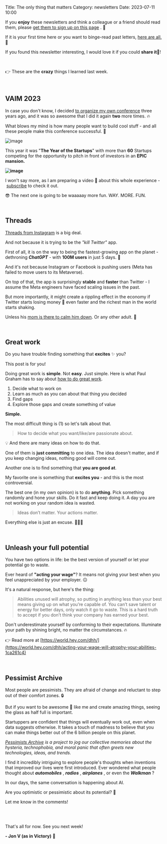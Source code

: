 Title: The only thing that matters
Category: newsletters
Date: 2023-07-11 10:00

If you **enjoy** these newsletters and think a colleague or a friend should read them, please  [get them to sign up on this page](https://jon.io/) . 📝

If it is your first time here or you want to binge-read past letters, [here are all.](https://jon.io/category/newsletters) 📰
  
If you found this newsletter interesting, I would love it if you could **share it**🔗!

<br>

👉 These are the **crazy** things I learned last week.

<br>

## VAIM 2023

In case you don't know, I decided [to organize my own conference](https://jon.io/i-organized-my-own-conference-like-gary-vee-in-30-days) three years ago, and it was so awesome that I did it again **two** more times. 🔥

What blows my mind is how many people want to build cool stuff - and all these people make this conference successful. 🙌

![image](https://sendfoxprod.b-cdn.net/media/8hdkTRc5jKmi8IVIPlpURMQMo4azVc0e8Ws1nu9I16325)  

This year it was "**The Year of the Startups**" with more than **60** Startups competing for the opportunity to pitch in front of investors in an **EPIC mansion.**

**![image](https://sendfoxprod.b-cdn.net/media/k7Opr7hnzM9XATh8HoLuJM5vpTVavTYNZcfvquIe16325)**

I won't say more, as I am preparing a video 🎥 about this whole experience - [subscribe](https://jon.io/youtube) to check it out.  

😎 The next one is going to be waaaaay more fun. WAY. MORE. FUN.

<br>

## Threads

[Threads from Instagram](https://about.instagram.com/blog/announcements/threads-instagram-text-feature) is a big deal.

And not because it is trying to be the _"kill Twitter"_ app.

First of all, it is on the way to being the fastest-growing app on the planet - dethroning **_ChatGPT_** \- with **100M users** in just 5 days. 🤯  

And it's not because Instagram or Facebook is pushing users (Meta has failed to move users to its Metaverse).

On top of that, the app is surprisingly **stable** and **faster** than Twitter - I assume the Meta engineers have faced scaling issues in the past.  

But more importantly, it might create a rippling effect in the economy if Twitter starts losing money 💸 even faster and the richest man in the world starts shaking.

Unless his [mom is there to calm him down](https://www.businessinsider.com/elon-musk-mother-model-maye-warns-against-mark-zuckerberg-fight-2023-6). Or any other adult. 🫠

<br>  

## Great work

Do you have trouble finding something that **excites** ✨ you?

This post is for you!

Doing great work is **simple**. Not **easy**. Just simple. Here is what Paul Graham has to say about [how to do great work](http://paulgraham.com/greatwork.html?fbclid=IwAR3kxIP3nh4DHqRt12uj8rzDUuQy9efRFDWp4lxreVSL7s5JcgfJKjsYSlE](http://paulgraham.com/greatwork.html?fbclid=IwAR3kxIP3nh4DHqRt12uj8rzDUuQy9efRFDWp4lxreVSL7s5JcgfJKjsYSlE)).

1. Decide what to work on
2. Learn as much as you can about that thing you decided
3. Find gaps
4. Explore those gaps and create something of value

**Simple.**  

The most difficult thing is (1) so let's talk about that.

> How to decide what you want/like/are passionate about.

💡 And there are many ideas on how to do that.  

One of them is **just committing** to one idea. The idea doesn't matter, and if you keep changing ideas, nothing good will come out.

Another one is to find something that **you are good at**.  

My favorite one is something that **excites you** - and this is the most controversial.

The best one (in my own opinion) is to do **anything**. Pick something randomly and hone your skills. Do it fast and keep doing it. A day you are not working on your random idea is wasted.

> Ideas don’t matter. Your actions matter.

Everything else is just an excuse. 💁🏻‍♂️  

<br>

## Unleash your full potential

You have two options in life: be the best version of yourself or let your potential go to waste.

Ever heard of **"acting your wage"**? It means not giving your best when you feel unappreciated by your employer. 😐

It's a natural response, but here's the thing:

> Abilities unused will atrophy, so putting in anything less than your best means giving up on what you’re capable of. You can’t save talent or energy for better days, only watch it go to waste. This is a hard truth to accept if you don’t think your company has earned your best.  

Don't underestimate yourself by conforming to their expectations. Illuminate your path by shining bright, no matter the circumstances. 🔥

👉 Read more at [https://world.hey.com/dhh/](https://world.hey.com/dhh/acting-your-wage-will-atrophy-your-abilities-1ca261c4)

<br>

## Pessimist Archive

Most people are pessimists. They are afraid of change and reluctant to step out of their comfort zones. 🔒

But if you want to be awesome 💫 like me and create amazing things, seeing the glass as half full is important.

Startuppers are confident that things will eventually work out, even when data suggests otherwise. It takes a touch of madness to believe that you can make things better out of the 6 billion people on this planet.

[_Pessimists Archive_](https://pessimistsarchive.org/) _is a project to jog our collective memories about the hysteria, technophobia, and moral panic that often greets new technologies, ideas, and trends._

I find it incredibly intriguing to explore people's thoughts when inventions that improved our lives were first introduced. Ever wondered what people thought about **_automobiles_** , **_radios_** , **_airplanes_** , or even the **_Walkman_** ?
  
In our days, the same conversation is happening about AI.

Are you optimistic or pessimistic about its potential? 🤔

Let me know in the comments!

<br>
    
<br>

That's all for now. See you next week!  

**\- Jon V (as in Victory)** 🚀

  

  

  
